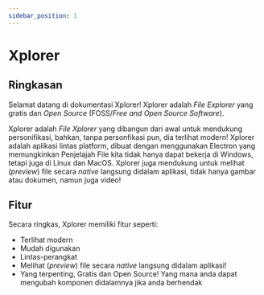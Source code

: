 ```yaml
---
sidebar_position: 1
---
```


# Xplorer

## Ringkasan

Selamat datang di dokumentasi Xplorer! Xplorer adalah _File Explorer_ yang gratis dan _Open Source_ (FOSS/_Free and Open Source Software_).

Xplorer adalah _File Xplorer_ yang dibangun dari awal untuk mendukung personifikasi, bahkan, tanpa personfikasi pun, dia terlihat modern! Xplorer adalah aplikasi lintas platform, dibuat dengan menggunakan Electron yang memungkinkan Penjelajah File kita tidak hanya dapat bekerja di Windows, tetapi juga di Linux dan MacOS. Xplorer juga mendukung untuk melihat (_preview_) file secara _native_ langsung didalam aplikasi, tidak hanya gambar atau dokumen, namun juga video!

## Fitur

Secara ringkas, Xplorer memiliki fitur seperti:

-   Terlihat modern
-   Mudah digunakan
-   Lintas-perangkat
-   Melihat (_preview_) file secara _native_ langsung didalam aplikasi!
-   Yang terpenting, Gratis dan Open Source! Yang mana anda dapat mengubah komponen didalamnya jika anda berhendak
